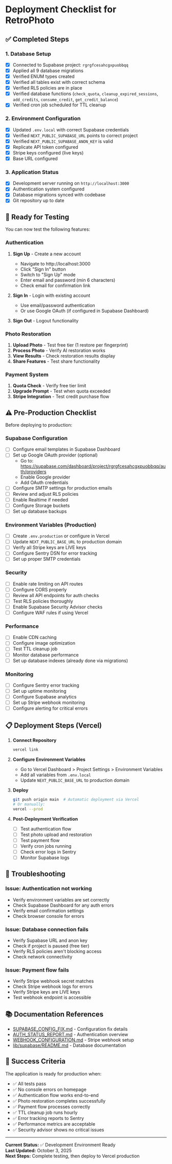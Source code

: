 # Deployment Checklist for RetroPhoto

## ✅ Completed Steps

### 1. Database Setup
- [x] Connected to Supabase project: `rgrgfcesahcgxpuobbqq`
- [x] Applied all 9 database migrations
- [x] Verified ENUM types created
- [x] Verified all tables exist with correct schema
- [x] Verified RLS policies are in place
- [x] Verified database functions (`check_quota`, `cleanup_expired_sessions`, `add_credits`, `consume_credit`, `get_credit_balance`)
- [x] Verified cron job scheduled for TTL cleanup

### 2. Environment Configuration
- [x] Updated `.env.local` with correct Supabase credentials
- [x] Verified `NEXT_PUBLIC_SUPABASE_URL` points to correct project
- [x] Verified `NEXT_PUBLIC_SUPABASE_ANON_KEY` is valid
- [x] Replicate API token configured
- [x] Stripe keys configured (live keys)
- [x] Base URL configured

### 3. Application Status
- [x] Development server running on `http://localhost:3000`
- [x] Authentication system configured
- [x] Database migrations synced with codebase
- [x] Git repository up to date

## 🚀 Ready for Testing

You can now test the following features:

### Authentication
1. **Sign Up** - Create a new account
   - Navigate to http://localhost:3000
   - Click "Sign In" button
   - Switch to "Sign Up" mode
   - Enter email and password (min 6 characters)
   - Check email for confirmation link

2. **Sign In** - Login with existing account
   - Use email/password authentication
   - Or use Google OAuth (if configured in Supabase Dashboard)

3. **Sign Out** - Logout functionality

### Photo Restoration
1. **Upload Photo** - Test free tier (1 restore per fingerprint)
2. **Process Photo** - Verify AI restoration works
3. **View Results** - Check restoration results display
4. **Share Features** - Test share functionality

### Payment System
1. **Quota Check** - Verify free tier limit
2. **Upgrade Prompt** - Test when quota exceeded
3. **Stripe Integration** - Test credit purchase flow

## ⚠️ Pre-Production Checklist

Before deploying to production:

### Supabase Configuration
- [ ] Configure email templates in Supabase Dashboard
- [ ] Set up Google OAuth provider (optional)
  - Go to: https://supabase.com/dashboard/project/rgrgfcesahcgxpuobbqq/auth/providers
  - Enable Google provider
  - Add OAuth credentials
- [ ] Configure SMTP settings for production emails
- [ ] Review and adjust RLS policies
- [ ] Enable Realtime if needed
- [ ] Configure Storage buckets
- [ ] Set up database backups

### Environment Variables (Production)
- [ ] Create `.env.production` or configure in Vercel
- [ ] Update `NEXT_PUBLIC_BASE_URL` to production domain
- [ ] Verify all Stripe keys are LIVE keys
- [ ] Configure Sentry DSN for error tracking
- [ ] Set up proper SMTP credentials

### Security
- [ ] Enable rate limiting on API routes
- [ ] Configure CORS properly
- [ ] Review all API endpoints for auth checks
- [ ] Test RLS policies thoroughly
- [ ] Enable Supabase Security Advisor checks
- [ ] Configure WAF rules if using Vercel

### Performance
- [ ] Enable CDN caching
- [ ] Configure image optimization
- [ ] Test TTL cleanup job
- [ ] Monitor database performance
- [ ] Set up database indexes (already done via migrations)

### Monitoring
- [ ] Configure Sentry error tracking
- [ ] Set up uptime monitoring
- [ ] Configure Supabase analytics
- [ ] Set up Stripe webhook monitoring
- [ ] Configure alerting for critical errors

## 📋 Deployment Steps (Vercel)

1. **Connect Repository**
   ```bash
   vercel link
   ```

2. **Configure Environment Variables**
   - Go to Vercel Dashboard > Project Settings > Environment Variables
   - Add all variables from `.env.local`
   - Update `NEXT_PUBLIC_BASE_URL` to production domain

3. **Deploy**
   ```bash
   git push origin main  # Automatic deployment via Vercel
   # Or manually:
   vercel --prod
   ```

4. **Post-Deployment Verification**
   - [ ] Test authentication flow
   - [ ] Test photo upload and restoration
   - [ ] Test payment flow
   - [ ] Verify cron jobs running
   - [ ] Check error logs in Sentry
   - [ ] Monitor Supabase logs

## 🔧 Troubleshooting

### Issue: Authentication not working
- Verify environment variables are set correctly
- Check Supabase Dashboard for any auth errors
- Verify email confirmation settings
- Check browser console for errors

### Issue: Database connection fails
- Verify Supabase URL and anon key
- Check if project is paused (free tier)
- Verify RLS policies aren't blocking access
- Check network connectivity

### Issue: Payment flow fails
- Verify Stripe webhook secret matches
- Check Stripe webhook logs for errors
- Verify Stripe keys are LIVE keys
- Test webhook endpoint is accessible

## 📚 Documentation References

- [SUPABASE_CONFIG_FIX.md](./SUPABASE_CONFIG_FIX.md) - Configuration fix details
- [AUTH_STATUS_REPORT.md](./AUTH_STATUS_REPORT.md) - Authentication overview
- [WEBHOOK_CONFIGURATION.md](./WEBHOOK_CONFIGURATION.md) - Stripe webhook setup
- [lib/supabase/README.md](./lib/supabase/README.md) - Database documentation

## 🎯 Success Criteria

The application is ready for production when:
- ✅ All tests pass
- ✅ No console errors on homepage
- ✅ Authentication flow works end-to-end
- ✅ Photo restoration completes successfully
- ✅ Payment flow processes correctly
- ✅ TTL cleanup job runs hourly
- ✅ Error tracking reports to Sentry
- ✅ Performance metrics are acceptable
- ✅ Security advisor shows no critical issues

---

**Current Status:** ✅ Development Environment Ready  
**Last Updated:** October 3, 2025  
**Next Steps:** Complete testing, then deploy to Vercel production

